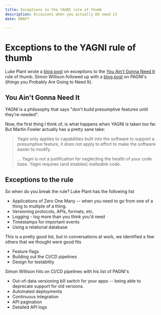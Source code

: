 ```yaml
---
title: Exceptions to the YAGNI rule of thumb
description: Occasions when you actually DO need it
date: DRAFT

---
```


# Exceptions to the YAGNI rule of thumb

Luke Plant wrote a [blog post](https://lukeplant.me.uk/blog/posts/yagni-exceptions/) on exceptions
to the [You Ain't Gonna Need It](https://martinfowler.com/bliki/Yagni.html) rule of thumb. Simon
Willison followed up with a [blog post](https://simonwillison.net/2021/Jul/1/pagnis/) on PAGNI's
(things you Probably Are Going to Need It).

## You Ain't Gonna Need It

YAGNI is a philosophy that says "don't build presumptive features until they're needed".

Now, the first thing I think of, is what happens when YAGNI is taken too far. But Martin Fowler
actually has a pretty sane take:

> Yagni only applies to capabilities built into the software to support a presumptive feature, it
> does not apply to effort to make the software easier to modify.
>
> ... Yagni is not a justification for neglecting the health of your code base. Yagni requires (and
> enables) malleable code.

## Exceptions to the rule

So when do you break the rule? Luke Plant has the following list

* Applications of Zero One Many -- when you need to go from one of a thing to multiple of a thing.
* Versioning protocols, APIs, formats, etc.
* Logging - log more than you think you'd need
* Timestamps for important events
* Using a relational database

This is a pretty good list, but in conversations at work, we identified a few others that we thought
were good fits

* Feature flags
* Building out the CI/CD pipelines
* Design for testability

Simon Willison hits on CI/CD pipelines with his list of PAGNI's

* Out-of-data versioning kill switch for your apps -- being able to deprecate support for old
  versions.
* Automated deployments
* Continuous integration
* API pagination
* Detailed API logs
